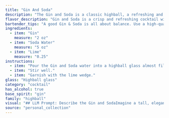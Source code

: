 ```yaml
---
title: "Gin And Soda"
description: "The Gin and Soda is a classic highball, a refreshing and simple cocktail family known for its tall, chilled format.  Its origins likely date back to the 19th century, when gin was widely enjoyed and soda water became popular. "
flavor_description: "Gin and Soda is a crisp and refreshing cocktail with a bright, citrusy character. The gin's juniper and botanical flavors are balanced by the clean, bubbly soda water, while the lime adds a tart and juicy touch. The overall taste profile is clean, dry, and invigorating, perfect for a light and refreshing drink. "
bartender_tips: "A good Gin & Soda is all about balance. Use a high-quality gin with a distinct character. Fill your glass with ice first, then add the gin and a good squeeze of fresh lime juice. Top with chilled soda water, keeping the bubbles lively. Garnish with a lime wheel and enjoy the refreshing simplicity! "
ingredients:
  - item: "Gin"
    measure: "2 oz"
  - item: "Soda Water"
    measure: "5 oz"
  - item: "Lime"
    measure: "0.25"
instructions:
  - item: "Pour the Gin and Soda water into a highball glass almost filled with ice cubes."
  - item: "Stir well."
  - item: "Garnish with the lime wedge."
glass: "Highball glass"
category: "cocktail"
has_alcohol: true
base_spirit: "gin"
family: "highball"
visual: "## LLM Prompt: Describe the Gin and SodaImagine a tall, elegant glass filled with ice. The crystal clarity of the ice is slightly obscured by a pale, shimmering liquid - gin, its subtle juniper notes just visible in the light. Above the gin, a cascade of effervescent soda water rises, creating a playful, bubbly texture. A thin sliver of lime, expertly squeezed, floats on the surface, its vibrant green contrasting beautifully with the clear drink. The rim of the glass is lightly frosted, hinting at the refreshing coolness within. Describe the overall appearance of this Gin and Soda, paying close attention to the color, texture, and any visual details that evoke its refreshing nature. "
source: "personal_collection"
---
```


